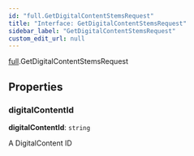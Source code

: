 ```yaml
---
id: "full.GetDigitalContentStemsRequest"
title: "Interface: GetDigitalContentStemsRequest"
sidebar_label: "GetDigitalContentStemsRequest"
custom_edit_url: null
---
```


[full](../namespaces/full.md).GetDigitalContentStemsRequest

## Properties

### digitalContentId

 **digitalContentId**: `string`

A DigitalContent ID
